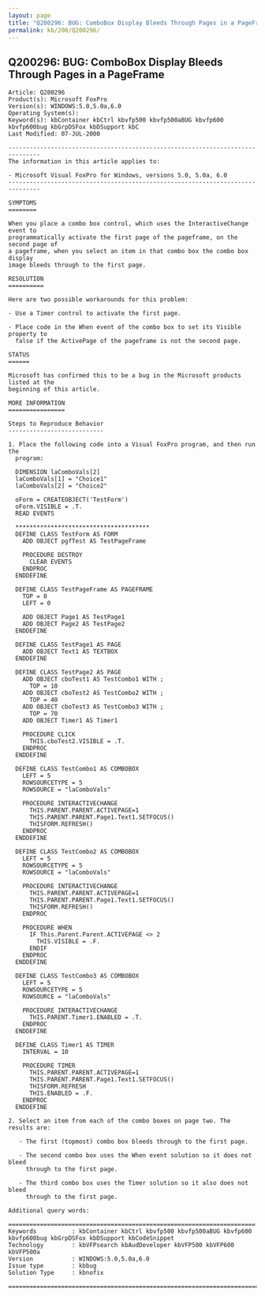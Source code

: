 ```yaml
---
layout: page
title: "Q200296: BUG: ComboBox Display Bleeds Through Pages in a PageFrame"
permalink: kb/200/Q200296/
---
```


## Q200296: BUG: ComboBox Display Bleeds Through Pages in a PageFrame

	Article: Q200296
	Product(s): Microsoft FoxPro
	Version(s): WINDOWS:5.0,5.0a,6.0
	Operating System(s): 
	Keyword(s): kbContainer kbCtrl kbvfp500 kbvfp500aBUG kbvfp600 kbvfp600bug kbGrpDSFox kbDSupport kbC
	Last Modified: 07-JUL-2000
	
	-------------------------------------------------------------------------------
	The information in this article applies to:
	
	- Microsoft Visual FoxPro for Windows, versions 5.0, 5.0a, 6.0 
	-------------------------------------------------------------------------------
	
	SYMPTOMS
	========
	
	When you place a combo box control, which uses the InteractiveChange event to
	programmatically activate the first page of the pageframe, on the second page of
	a pageframe, when you select an item in that combo box the combo box display
	image bleeds through to the first page.
	
	RESOLUTION
	==========
	
	Here are two possible workarounds for this problem:
	
	- Use a Timer control to activate the first page.
	
	- Place code in the When event of the combo box to set its Visible property to
	  false if the ActivePage of the pageframe is not the second page.
	
	STATUS
	======
	
	Microsoft has confirmed this to be a bug in the Microsoft products listed at the
	beginning of this article.
	
	MORE INFORMATION
	================
	
	Steps to Reproduce Behavior
	---------------------------
	
	1. Place the following code into a Visual FoxPro program, and then run the
	  program:
	
	  DIMENSION laComboVals[2]
	  laComboVals[1] = "Choice1"
	  laComboVals[2] = "Choice2"
	
	  oForm = CREATEOBJECT('TestForm')
	  oForm.VISIBLE = .T.
	  READ EVENTS
	
	  **************************************
	  DEFINE CLASS TestForm AS FORM
	    ADD OBJECT pgfTest AS TestPageFrame
	
	    PROCEDURE DESTROY
	      CLEAR EVENTS
	    ENDPROC
	  ENDDEFINE
	
	  DEFINE CLASS TestPageFrame AS PAGEFRAME
	    TOP = 0
	    LEFT = 0
	
	    ADD OBJECT Page1 AS TestPage1
	    ADD OBJECT Page2 AS TestPage2
	  ENDDEFINE
	
	  DEFINE CLASS TestPage1 AS PAGE
	    ADD OBJECT Text1 AS TEXTBOX
	  ENDDEFINE
	
	  DEFINE CLASS TestPage2 AS PAGE
	    ADD OBJECT cboTest1 AS TestCombo1 WITH ;
	      TOP = 10
	    ADD OBJECT cboTest2 AS TestCombo2 WITH ;
	      TOP = 40
	    ADD OBJECT cboTest3 AS TestCombo3 WITH ;
	      TOP = 70
	    ADD OBJECT Timer1 AS Timer1
	      
	    PROCEDURE CLICK
	      THIS.cboTest2.VISIBLE = .T.
	    ENDPROC
	  ENDDEFINE
	
	  DEFINE CLASS TestCombo1 AS COMBOBOX
	    LEFT = 5
	    ROWSOURCETYPE = 5
	    ROWSOURCE = "laComboVals"
	
	    PROCEDURE INTERACTIVECHANGE
	      THIS.PARENT.PARENT.ACTIVEPAGE=1
	      THIS.PARENT.PARENT.Page1.Text1.SETFOCUS()
	      THISFORM.REFRESH()
	    ENDPROC
	  ENDDEFINE
	
	  DEFINE CLASS TestCombo2 AS COMBOBOX
	    LEFT = 5
	    ROWSOURCETYPE = 5
	    ROWSOURCE = "laComboVals"
	    
	    PROCEDURE INTERACTIVECHANGE
	      THIS.PARENT.PARENT.ACTIVEPAGE=1
	      THIS.PARENT.PARENT.Page1.Text1.SETFOCUS()
	      THISFORM.REFRESH()
	    ENDPROC
	    
	    PROCEDURE WHEN
	      IF This.Parent.Parent.ACTIVEPAGE <> 2
	        THIS.VISIBLE = .F.
	      ENDIF
	    ENDPROC
	  ENDDEFINE
	
	  DEFINE CLASS TestCombo3 AS COMBOBOX
	    LEFT = 5
	    ROWSOURCETYPE = 5
	    ROWSOURCE = "laComboVals"
	
	    PROCEDURE INTERACTIVECHANGE
	      THIS.PARENT.Timer1.ENABLED = .T.
	    ENDPROC
	  ENDDEFINE
	
	  DEFINE CLASS Timer1 AS TIMER
	    INTERVAL = 10
	
	    PROCEDURE TIMER
	      THIS.PARENT.PARENT.ACTIVEPAGE=1
	      THIS.PARENT.PARENT.Page1.Text1.SETFOCUS()
	      THISFORM.REFRESH
	      THIS.ENABLED = .F.
	    ENDPROC
	  ENDDEFINE
	
	2. Select an item from each of the combo boxes on page two. The results are:
	
	   - The first (topmost) combo box bleeds through to the first page.
	
	   - The second combo box uses the When event solution so it does not bleed
	     through to the first page.
	
	   - The third combo box uses the Timer solution so it also does not bleed
	     through to the first page.
	
	Additional query words:
	
	======================================================================
	Keywords          : kbContainer kbCtrl kbvfp500 kbvfp500aBUG kbvfp600 kbvfp600bug kbGrpDSFox kbDSupport kbCodeSnippet 
	Technology        : kbVFPsearch kbAudDeveloper kbVFP500 kbVFP600 kbVFP500a
	Version           : WINDOWS:5.0,5.0a,6.0
	Issue type        : kbbug
	Solution Type     : kbnofix
	
	=============================================================================
	
